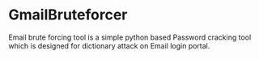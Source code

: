 # GmailBruteforcer
Email brute forcing tool is a simple python based Password cracking tool which is designed for dictionary attack on Email login portal.
